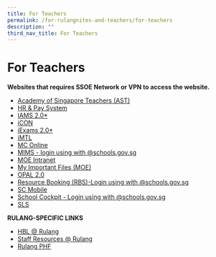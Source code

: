 ```yaml
---
title: For Teachers
permalink: /for-rulangnites-and-teachers/for-teachers
description: ""
third_nav_title: For Teachers
---
```


# For Teachers
**Websites that requires SSOE Network or VPN to access the website.**


* [Academy of Singapore Teachers (AST)](https://academyofsingaporeteachers.moe.edu.sg/)
* [HR & Pay System](https://www.hrp.gov.sg/hrp/#/)
* [IAMS 2.0*](https://identity.moe.edu.sg/forgotpassword/faces/forgotpassword.jspx)
* [iCON](https://icon.moe.edu.sg/)
* [iExams 2.0*](http://iexams.seab.gov.sg/sso/login?)
* [iMTL](https://imtl.moe.edu.sg/cos/o.x?c=/ca7_imtl/user&func=login)
* [MC Online](https://www.mconline.sg/LEAD/login/lms_login.aspx)
* [MIMS - login using with @schools.gov.sg](https://idp.mims.moe.gov.sg/nidp/saml2/sso)
* [MOE Intranet](http://intranet.moe.gov.sg/)
* [My Important Files (MOE)](https://scloud.ssoe.moe.edu.sg/userportal/#/login)
* [OPAL 2.0](https://idm.opal2.moe.edu.sg/account/login?returnUrl=%2Fconnect%2Fauthorize%2Fcallback%3Fresponse_type%3Dcode%26client_id%3DOpal2WebApp%26state%3DgLnJjdvhqoTm8rYfvx3zuAKXIwWcyJaBmkn8Kdea8cHX-%26redirect_uri%3Dhttps%253A%252F%252Fwww.opal2.moe.edu.sg%252Fapp%252Findex.html%26scope%3Dcxprofile%2520openid%2520cxDomainInternalApi%26code_challenge%3DPZ2fBl6FjMSxAmmVIVvIWVShcR6vCi1u5CT0i6Grbs0%26code_challenge_method%3DS256%26nonce%3DgLnJjdvhqoTm8rYfvx3zuAKXIwWcyJaBmkn8Kdea8cHX-)
* [Resource Booking (RBS)-Login using with @schools.gov.sg](https://rbs.avero-tech.com/)
* [SC Mobile](https://scmobile.moe.edu.sg/login)
* [School Cockpit - Login using with @schools.gov.sg](https://schoolcockpit.moe.gov.sg/)
* [SLS ](https://vle.learning.moe.edu.sg/login)


**RULANG-SPECIFIC LINKS**

* [HBL @ Rulang](https://sites.google.com/moe.edu.sg/hblrulang/home)
* [Staff Resources @ Rulang ](https://sites.google.com/view/ictrulang/home)
* [Rulang PHF](https://sites.google.com/moe.edu.sg/rulang-strive/home)